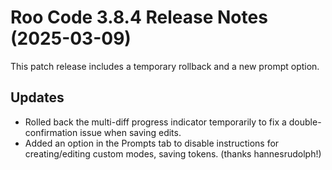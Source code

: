 # Roo Code 3.8.4 Release Notes (2025-03-09)

This patch release includes a temporary rollback and a new prompt option.

## Updates

*   Rolled back the multi-diff progress indicator temporarily to fix a double-confirmation issue when saving edits.
*   Added an option in the Prompts tab to disable instructions for creating/editing custom modes, saving tokens. (thanks hannesrudolph!)
